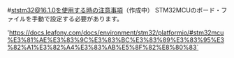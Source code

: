 #ststm32@16.1.0を使用する時の注意事項（作成中）
STM32MCUのボード・ファイルを手動で設定する必要があります。

'https://docs.leafony.com/docs/environment/stm32/platformio/#stm32mcu%E3%81%AE%E3%83%9C%E3%83%BC%E3%83%89%E3%83%95%E3%82%A1%E3%82%A4%E3%83%AB%E5%8F%82%E8%80%83`

